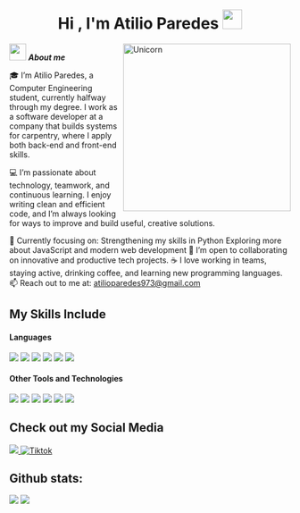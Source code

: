 <h1 align="center"><b>Hi , I'm Atilio Paredes </b><img src="https://media.giphy.com/media/hvRJCLFzcasrR4ia7z/giphy.gif" width="35"></h1>
<!--  -->
<img align="right" width=300px alt="Unicorn" src="[https://c.tenor.com/GN73MKBawZYAAAAi/busy-cute.gif](https://media4.giphy.com/media/v1.Y2lkPTc5MGI3NjExM2NydzdoajFtdGR2YWNlbjFlMDh0ZDBxZDN3cWJhczN1N3NkMGEwYyZlcD12MV9pbnRlcm5hbF9naWZfYnlfaWQmY3Q9Zw/qgQUggAC3Pfv687qPC/giphy.gif)" />

<img src="https://media.giphy.com/media/ObNTw8Uzwy6KQ/giphy.gif" width="30px">&nbsp;***About me***

🎓 I’m Atilio Paredes, a Computer Engineering student, currently halfway through my degree. I work as a software developer at a company that builds systems for carpentry, where I apply both back-end and front-end skills.

💻 I’m passionate about technology, teamwork, and continuous learning. I enjoy writing clean and efficient code, and I’m always looking for ways to improve and build useful, creative solutions.

  🚀 Currently focusing on:
        Strengthening my skills in Python
        Exploring more about JavaScript and modern web development
    🤝 I’m open to collaborating on innovative and productive tech projects.
    ☕ I love working in teams, staying active, drinking coffee, and learning new programming languages.
    📫 Reach out to me at: <a href="mailto:atilioparedes973@gmail.com">atilioparedes973@gmail.com</a>
## My Skills Include

<h4> Languages </h4>
<span> 
  <img src="https://img.shields.io/badge/HTML5-E34F26?style=for-the-badge&logo=html5&logoColor=white">
  <img src="https://img.shields.io/badge/CSS3-1572B6?style=for-the-badge&logo=css3&logoColor=white">
  <img src="https://img.shields.io/badge/JavaScript-F7DF1E?style=for-the-badge&logo=javascript&logoColor=black">
  <img src="https://img.shields.io/badge/Java-ED8B00?style=for-the-badge&logo=java&logoColor=white">
  <img src="https://img.shields.io/badge/C-00599C?style=for-the-badge&logo=c&logoColor=white">
  <img src="https://img.shields.io/badge/python-3670A0?style=for-the-badge&logo=python&logoColor=ffdd54">
<h4> Other Tools and Technologies </h4>
<span>
  <img src="https://img.shields.io/badge/Git-F05032?style=for-the-badge&logo=git&logoColor=white">
  <img src="https://img.shields.io/badge/jira-%230A0FFF.svg?style=for-the-badge&logo=jira&logoColor=white">
  <img src="https://img.shields.io/badge/Notion-%23000000.svg?style=for-the-badge&logo=notion&logoColor=white">
  <img src="https://img.shields.io/badge/MySQL-00000F?style=for-the-badge&logo=mysql&logoColor=white">
  <img src="https://img.shields.io/badge/PostgreSQL-316192?style=for-the-badge&logo=postgresql&logoColor=white">
  <img src="https://img.shields.io/badge/Figma-F24E1E?style=for-the-badge&logo=figma&logoColor=white">
</span>


## Check out my Social Media

<a href= "https://www.instagram.com/paredees.atilio/?hl=es">
    <img src="https://img.shields.io/badge/Instagram-%23E4405F.svg?style=for-the-badge&logo=Instagram&logoColor=white">
</a>
<a href="https://www.tiktok.com/@vapixel_" >
  <img src="https://img.shields.io/badge/TikTok-%23000000.svg?style=for-the-badge&logo=TikTok&logoColor=white" alt="Tiktok">
</a>


<h2>Github stats:</h2> 

[![](https://github-readme-stats.vercel.app/api?username=atilioparedes&show_icons=true&theme=tokyonight&hide_border=true&locale=en)](https://github.com/atilioparedes)
[![](https://github-readme-streak-stats.herokuapp.com/?user=atilioparedes&theme=material-palenight)](https://github.com/atilioparedes)
</div>
